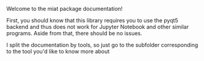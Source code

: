 Welcome to the miat package documentation!

First, you should know that this library requires you to use the pyqt5 backend and thus does not work for Jupyter Notebook and other similar programs. Aside from that, there should be no issues.

I split the documentation by tools, so just go to the subfolder corresponding to the tool you'd like to know more about